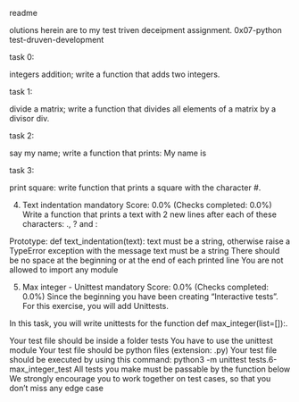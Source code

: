 readme
	
olutions herein are to my test triven deceipment assignment.
0x07-python test-druven-development

task 0:

integers addition;
write a function that adds two integers.

task 1:

divide a matrix;
write a function that divides all elements of a matrix by a divisor div.


task 2:

say my name;
write a function that prints: My name is <firstname> <secondname>

task 3:

print square:
write  function that prints a square with the character #.

4. Text indentation
mandatory
Score: 0.0% (Checks completed: 0.0%)
Write a function that prints a text with 2 new lines after each of these characters: ., ? and :

Prototype: def text_indentation(text):
text must be a string, otherwise raise a TypeError exception with the message text must be a string
There should be no space at the beginning or at the end of each printed line
You are not allowed to import any module

5. Max integer - Unittest
mandatory
Score: 0.0% (Checks completed: 0.0%)
Since the beginning you have been creating “Interactive tests”. For this exercise, you will add Unittests.

In this task, you will write unittests for the function def max_integer(list=[]):.

Your test file should be inside a folder tests
You have to use the unittest module
Your test file should be python files (extension: .py)
Your test file should be executed by using this command: python3 -m unittest tests.6-max_integer_test
All tests you make must be passable by the function below
We strongly encourage you to work together on test cases, so that you don’t miss any edge case

